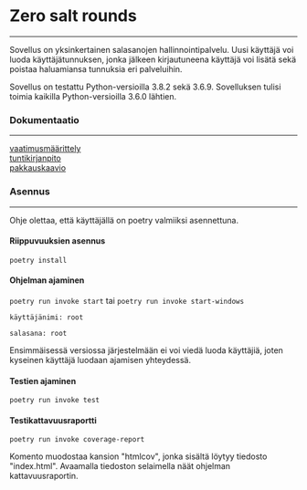 # Zero salt rounds
---
Sovellus on yksinkertainen salasanojen hallinnointipalvelu. Uusi käyttäjä voi luoda käyttäjätunnuksen, jonka jälkeen kirjautuneena käyttäjä voi lisätä sekä poistaa haluamiansa tunnuksia eri palveluihin.

Sovellus on testattu Python-versioilla 3.8.2 sekä 3.6.9. Sovelluksen tulisi toimia kaikilla Python-versioilla 3.6.0 lähtien.
### Dokumentaatio
---
[vaatimusmäärittely](https://github.com/anttiromppanen/ot-harjoitustyo/blob/main/dokumentaatio/vaatimusmaarittely.md)<br />
[tuntikirjanpito](https://github.com/anttiromppanen/ot-harjoitustyo/blob/main/dokumentaatio/tuntikirjanpito.md)<br />
[pakkauskaavio](https://github.com/anttiromppanen/ot-harjoitustyo/blob/main/dokumentaatio/arkkitehtuuri.md)

### Asennus
---
Ohje olettaa, että käyttäjällä on poetry valmiiksi asennettuna.

#### Riippuvuuksien asennus
`poetry install`

#### Ohjelman ajaminen
`poetry run invoke start` tai `poetry run invoke start-windows`

`käyttäjänimi: root`

`salasana: root`

Ensimmäisessä versiossa järjestelmään ei voi viedä luoda käyttäjiä, joten kyseinen käyttäjä luodaan ajamisen yhteydessä.

#### Testien ajaminen
`poetry run invoke test`

#### Testikattavuusraportti
`poetry run invoke coverage-report`

Komento muodostaa kansion "htmlcov", jonka sisältä löytyy tiedosto "index.html". Avaamalla tiedoston selaimella näät ohjelman kattavuusraportin.
